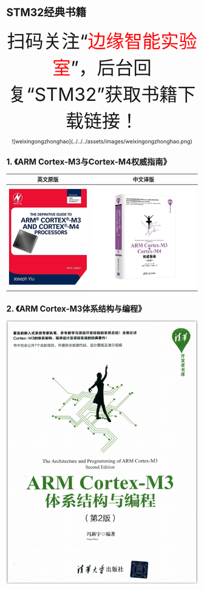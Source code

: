 # STM32经典书籍

<center><font size="10pt">扫码关注“<font color=red>边缘智能实验室</font>”，后台回复“STM32”获取书籍下载链接！</font></center>

<center><p>![weixingongzhonghao](../../../assets/images/weixingongzhonghao.png)</p></center>


## 1. 《ARM Cortex-M3与Cortex-M4权威指南》

|英文原版|中文译版|
|-------|-------|
|![](../../../assets/images/STM32/book/the_definitive_guide_to_cortex_m3_m4.jpg)|![](../../../assets/images/STM32/book/the_definitive_guide_to_cortex_m3_m4_zh.jpg)|

## 2. 《ARM Cortex-M3体系结构与编程》

![](../../../assets/images/STM32/book/arm_cortex_m3_structure_app.png)
